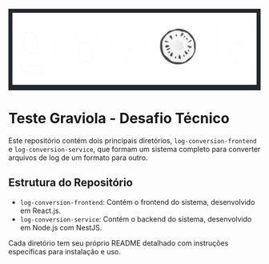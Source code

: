 <p align="center" style="background-color:#24292e; padding: 8px;">
  <img src="https://github.com/SamuelSSan28/teste-graviola/blob/main/log-conversion-frontend/public/logo_graviola.png?raw=true" alt="Logo Graviola" style="background: #24292e;">
</p>

# Teste Graviola - Desafio Técnico

Este repositório contém dois principais diretórios, `log-conversion-frontend` e `log-conversion-service`, que formam um sistema completo para converter arquivos de log de um formato para outro.

## Estrutura do Repositório

- `log-conversion-frontend`: Contém o frontend do sistema, desenvolvido em React.js.
- `log-conversion-service`: Contém o backend do sistema, desenvolvido em Node.js com NestJS.

Cada diretório tem seu próprio README detalhado com instruções específicas para instalação e uso.